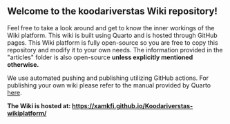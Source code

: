 ## Welcome to the koodariverstas Wiki repository!

Feel free to take a look around and get to know the inner workings of the Wiki platform. This wiki is built using Quarto and is hosted through GitHub pages. This Wiki platform is fully open-source so you are free to copy this repository and modify it to your own needs. The information provided in the "articles" folder is also open-source **unless explicitly mentioned otherwise.** 

We use automated pushing and publishing utilizing GitHub actions. For publishing your own wiki please refer to the manual provided by Quarto [here](https://quarto.org/docs/get-started/). 

**The Wiki is hosted at: https://xamkfi.github.io/Koodariverstas-wikiplatform/**
